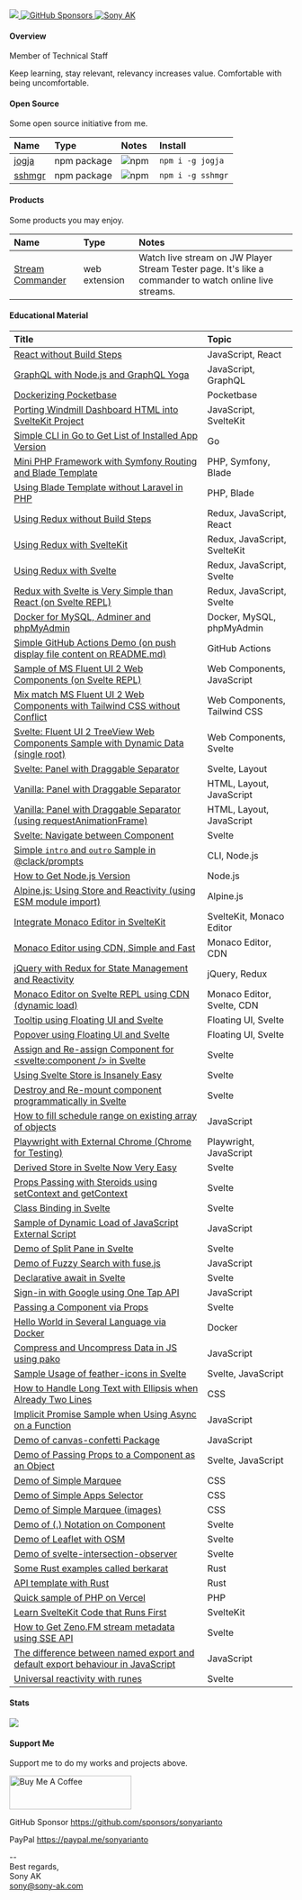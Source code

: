 <a href="https://github.com/sonyarianto" target="_blank">
  <img src="https://komarev.com/ghpvc/?username=sonyarianto&color=blueviolet&style=flat">
</a><a href="https://github.com/sponsors/sonyarianto" target="_blank">
  <img alt="GitHub Sponsors" src="https://img.shields.io/github/sponsors/sonyarianto">
</a><a href="https://youtube.com/@sonyarianto?sub_confirmation=1" target="_blank">
  <img alt="Sony AK" src="https://img.shields.io/youtube/channel/views/UCtDyeEcsgNAWPCanVhbDatg?style=social&label=YouTube">
</a>

#### Overview

Member of Technical Staff

Keep learning, stay relevant, relevancy increases value. Comfortable with being uncomfortable.

#### Open Source

Some open source initiative from me.

|Name|Type|Notes|Install|
|:-|:-|:-|:-|
|<a href="https://npmjs.com/package/jogja" target="_blank">jogja</a>|npm package|<a href="https://npmjs.com/package/jogja" target="_blank"><img align="left" alt="npm" src="https://img.shields.io/npm/dt/jogja" alt=""/></a>|`npm i -g jogja`|
|<a href="https://npmjs.com/package/sshmgr" target="_blank">sshmgr</a>|npm package|<a href="https://npmjs.com/package/sshmgr" target="_blank"><img align="left" alt="npm" src="https://img.shields.io/npm/dt/sshmgr" alt=""/></a>|`npm i -g sshmgr`|

#### Products

Some products you may enjoy.

|Name|Type|Notes|
|:-|:-|:-|
|<a href="https://chromewebstore.google.com/detail/stream-commander/lkfcnjmgmphlbakoinjidjhcenokblbo" target="_blank">Stream Commander</a>|web extension|Watch live stream on JW Player Stream Tester page. It's like a commander to watch online live streams.|

#### Educational Material

|Title|Topic|
|:-|:-|
|<a href="https://github.com/sonyarianto/react-without-buildsteps" target="_blank">React without Build Steps</a>|JavaScript, React|
|<a href="https://github.com/sonyarianto/graphql-nodejs-concept" target="_blank">GraphQL with Node.js and GraphQL Yoga</a>|JavaScript, GraphQL|
|<a href="https://github.com/sonyarianto/pocketbase-docker" target="_blank">Dockerizing Pocketbase</a>|Pocketbase|
|<a href="https://github.com/sonyarianto/airmill-dashboard" target="_blank">Porting Windmill Dashboard HTML into SvelteKit Project</a>|JavaScript, SvelteKit|
|<a href="https://github.com/sonyarianto/hcli" target="_blank">Simple CLI in Go to Get List of Installed App Version</a>|Go|
|<a href="https://github.com/sonyarianto/mini-php-framework" target="_blank">Mini PHP Framework with Symfony Routing and Blade Template</a>|PHP, Symfony, Blade|
|<a href="https://github.com/sonyarianto/php-using-blade-without-laravel" target="_blank">Using Blade Template without Laravel in PHP</a>|PHP, Blade|
|<a href="https://github.com/sonyarianto/redux-without-buildsteps" target="_blank">Using Redux without Build Steps</a>|Redux, JavaScript, React|
|<a href="https://github.com/sonyarianto/redux-with-sveltekit" target="_blank">Using Redux with SvelteKit</a>|Redux, JavaScript, SvelteKit|
|<a href="https://github.com/sonyarianto/redux-with-svelte" target="_blank">Using Redux with Svelte</a>|Redux, JavaScript, Svelte|
|<a href="https://svelte.dev/repl/778d2aab2e1e462d9da6f7cc3c7b62bb" target="_blank">Redux with Svelte is Very Simple than React (on Svelte REPL)</a>|Redux, JavaScript, Svelte|
|<a href="https://github.com/sonyarianto/docker-mysql-adminer-phpmyadmin" target="_blank">Docker for MySQL, Adminer and phpMyAdmin</a>|Docker, MySQL, phpMyAdmin|
|<a href="https://github.com/sonyarianto/github-actions-push-and-display-it-on-readme" target="_blank">Simple GitHub Actions Demo (on push display file content on README.md)</a>|GitHub Actions|
|<a href="https://svelte.dev/repl/a083e41efafc4a41a7002398f9ed8f2a" target="_blank">Sample of MS Fluent UI 2 Web Components (on Svelte REPL)</a>|Web Components, JavaScript|
|<a href="https://github.com/sonyarianto/fluent-ui-mix-match-with-tailwind-css" target="_blank">Mix match MS Fluent UI 2 Web Components with Tailwind CSS without Conflict</a>|Web Components, Tailwind CSS|
|<a href="https://svelte.dev/repl/317e16c270b84d2dba580f8a19445c92" target="_blank">Svelte: Fluent UI 2 TreeView Web Components Sample with Dynamic Data (single root)</a>|Web Components, Svelte|
|<a href="https://svelte.dev/repl/385110a54cc34e5ba86cad2eeb18f7b8" target="_blank">Svelte: Panel with Draggable Separator</a>|Svelte, Layout|
|<a href="https://stackblitz.com/edit/panel-with-draggable-separator" target="_blank">Vanilla: Panel with Draggable Separator</a>|HTML, Layout, JavaScript|
|<a href="https://stackblitz.com/edit/vanilla-draggable-with-requestanimationframe" target="_blank">Vanilla: Panel with Draggable Separator (using requestAnimationFrame)</a>|HTML, Layout, JavaScript|
|<a href="https://stackblitz.com/edit/svelte-navigate-between-component" target="_blank">Svelte: Navigate between Component</a>|Svelte|
|<a href="https://stackblitz.com/edit/clack-prompts-sample-intro-and-outro" target="_blank">Simple `intro` and `outro` Sample in @clack/prompts</a>|CLI, Node.js|
|<a href="https://stackblitz.com/edit/node-get-version" target="_blank">How to Get Node.js Version</a>|Node.js|
|<a href="https://github.com/sonyarianto/alpinejs-using-module" target="_blank">Alpine.js: Using Store and Reactivity (using ESM module import)</a>|Alpine.js|
|<a href="https://github.com/sonyarianto/sveltekit-monaco-editor" target="_blank">Integrate Monaco Editor in SvelteKit</a>|SvelteKit, Monaco Editor|
|<a href="https://github.com/sonyarianto/monaco-editor-cdn" target="_blank">Monaco Editor using CDN, Simple and Fast</a>|Monaco Editor, CDN|
|<a href="https://github.com/sonyarianto/jquery-redux-reactivity-state-management" target="_blank">jQuery with Redux for State Management and Reactivity</a>|jQuery, Redux|
|<a href="https://svelte.dev/repl/b714245b69694ae0891a934b2cdfe028" target="_blank">Monaco Editor on Svelte REPL using CDN (dynamic load)</a>|Monaco Editor, Svelte, CDN|
|<a href="https://svelte.dev/repl/1ae0d9a068034a1c8324e2e9ea7346ef" target="_blank">Tooltip using Floating UI and Svelte</a>|Floating UI, Svelte|
|<a href="https://svelte.dev/repl/daccadc2ef2544e3b95f5bf6215716c6" target="_blank">Popover using Floating UI and Svelte</a>|Floating UI, Svelte|
|<a href="https://svelte.dev/repl/c5262348f5d64492aa0b19ac48bf88f1" target="_blank">Assign and Re-assign Component for <svelte:component /> in Svelte</a>|Svelte|
|<a href="https://svelte.dev/repl/0e8f57ece3094642ad2c84ca4f2420be" target="_blank">Using Svelte Store is Insanely Easy</a>|Svelte|
|<a href="https://svelte.dev/repl/09e8928d1de545a58dcb89f2073898ef" target="_blank">Destroy and Re-mount component programmatically in Svelte</a>|Svelte|
|<a href="https://svelte.dev/repl/f9dffdd0044c49faa80d2295a4b8fd55" target="_blank">How to fill schedule range on existing array of objects</a>|JavaScript|
|<a href="https://github.com/sonyarianto/playwright-using-external-chrome" target="_blank">Playwright with External Chrome (Chrome for Testing)|Playwright, JavaScript|
|<a href="https://svelte.dev/repl/1fbbcb7428334cd98fbb783300d4a16f" target="_blank">Derived Store in Svelte Now Very Easy</a>|Svelte|
|<a href="https://svelte.dev/repl/613aa6f30ad34fb7a973105a6b759d17" target="_blank">Props Passing with Steroids using setContext and getContext</a>|Svelte|
|<a href="https://svelte.dev/repl/7af5ee5f0079468e869c0c7f8d2ea91c" target="_blank">Class Binding in Svelte</a>|Svelte|
|<a href="https://svelte.dev/repl/80fd626c6b2243bd972a78026f27e27f" target="_blank">Sample of Dynamic Load of JavaScript External Script</a>|JavaScript|
|<a href="https://svelte.dev/repl/28a3f27aa18b414ea90b2fc251fabdcf" target="_blank">Demo of Split Pane in Svelte</a>|Svelte|
|<a href="https://svelte.dev/repl/d208d02e9e6045e6bba043eec8747f22" target="_blank">Demo of Fuzzy Search with fuse.js</a>|JavaScript|
|<a href="https://svelte.dev/repl/46a4a6160c014552b88cfa25acaa2c10" target="_blank">Declarative await in Svelte</a>|Svelte|
|<a href="https://github.com/sonyarianto/vanilla-sign-in-with-google-one-tap-demo" target="_blank">Sign-in with Google using One Tap API</a>|JavaScript|
|<a href="https://svelte.dev/repl/4c060f5b7bea4a27a87ec168f67e1184" target="_blank">Passing a Component via Props</a>|Svelte|
|<a href="https://github.com/sonyarianto/hello-world" target="_blank">Hello World in Several Language via Docker</a>|Docker|
|<a href="https://svelte.dev/repl/407c56625ec44f97b128ef81576a8c1a" target="_blank">Compress and Uncompress Data in JS using pako</a>|JavaScript|
|<a href="https://svelte.dev/repl/507c0b74e0764ac59b40094496eab69f" target="_blank">Sample Usage of feather-icons in Svelte</a>|Svelte, JavaScript|
|<a href="https://svelte.dev/repl/2c6351424e1c40749b228c0481284fb2" target="_blank">How to Handle Long Text with Ellipsis when Already Two Lines</a>|CSS|
|<a href="https://svelte.dev/repl/5cea11c6684648f3908fe3a34387acf2" target="_blank">Implicit Promise Sample when Using Async on a Function</a>|JavaScript|
|<a href="https://svelte.dev/repl/96347ad8075647da8d168f4f64de503c" target="_blank">Demo of canvas-confetti Package</a>|JavaScript|
|<a href="https://svelte.dev/repl/1ea764b4b16b42179d38d6cb2f686f44" target="_blank">Demo of Passing Props to a Component as an Object</a>|Svelte, JavaScript|
|<a href="https://play.tailwindcss.com/hM8GQd1imV?layout=horizontal" target="_blank">Demo of Simple Marquee</a>|CSS|
|<a href="https://play.tailwindcss.com/ZwMlFj9Lf8" target="_blank">Demo of Simple Apps Selector</a>|CSS|
|<a href="https://play.tailwindcss.com/pzRpwJn3PJ" target="_blank">Demo of Simple Marquee (images)</a>|CSS|
|<a href="https://svelte.dev/repl/7eb4b9caff124e63a40586f3b157a190" target="_blank">Demo of (.) Notation on Component</a>|Svelte|
|<a href="https://svelte.dev/repl/315e6a36603445a084ec6e583f4365b5" target="_blank">Demo of Leaflet with OSM</a>|Svelte|
|<a href="https://svelte.dev/repl/334bfc098bef435387382ecde7371b13" target="_blank">Demo of svelte-intersection-observer</a>|Svelte|
|<a href="https://github.com/sonyarianto/berkarat" target="_blank">Some Rust examples called berkarat</a>|Rust|
|<a href="https://github.com/sonyarianto/karatan" target="_blank">API template with Rust</a>|Rust|
|<a href="https://github.com/sonyarianto/php-on-vercel" target="_blank">Quick sample of PHP on Vercel</a>|PHP|
|<a href="https://github.com/sonyarianto/sveltekit-inspect-parts" target="_blank">Learn SvelteKit Code that Runs First</a>|SvelteKit|
|<a href="https://svelte.dev/repl/deaf67a6397141759676d0b458a6d76c" target="_blank">How to Get Zeno.FM stream metadata using SSE API</a>|Svelte|
|<a href="https://svelte.dev/playground/b7be063d1e974865b599f406d1c0a9e0" target="_blank">The difference between named export and default export behaviour in JavaScript</a>|JavaScript|
|<a href="https://svelte.dev/playground/b1bf7c255f11448faacd4443e6569027" target="_blank">Universal reactivity with runes</a>|Svelte|

#### Stats
![](https://github-readme-stats-ten-gilt.vercel.app/api?username=sonyarianto&show_icons=true&count_private=true&theme=)

#### Support Me

Support me to do my works and projects above.

<a href="https://www.buymeacoffee.com/sonyarianto" target="_blank"><img src="https://cdn.buymeacoffee.com/buttons/v2/default-yellow.png" alt="Buy Me A Coffee" style="height: 60px !important;width: 217px !important;" ></a>

GitHub Sponsor https://github.com/sponsors/sonyarianto

PayPal https://paypal.me/sonyarianto

--<br>
Best regards,<br>
Sony AK<br>
sony@sony-ak.com
